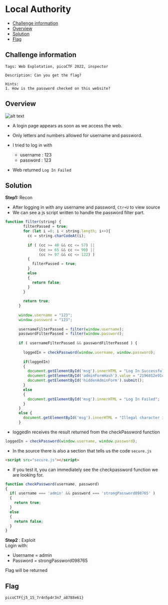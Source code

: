 # Local Authority
- [Challenge information](#challenge-information)
- [Overview](#overview)
- [Solution](#solution)
- [Flag](#flag)
## Challenge information
```text
Tags: Web Explotation, picoCTF 2022, inspector

Description: Can you get the flag?

Hints: 
1. How is the password checked on this website?
```
## Overview
![alt text](./Static/Images/Local_Authority/image.png)  
* A login page appears as soon as we access the web.  
* Only letters and numbers allowed for username and password.  
* I tried to log in with  
    * username : 123  
    * password : 123  

* Web returned `Log In Failed`
## Solution
**Step1:** Recon  
* After logging in with any username and password, `Ctr+U` to view source  
* We can see a js script written to handle the password filter part.  
```Javascript
function filter(string) {
        filterPassed = true;
        for (let i =0; i < string.length; i++){
          cc = string.charCodeAt(i);
          
          if ( (cc >= 48 && cc <= 57) ||
               (cc >= 65 && cc <= 90) ||
               (cc >= 97 && cc <= 122) )
          {
            filterPassed = true;     
          }
          else
          {
            return false;
          }
        }
        
        return true;
      }
    
      window.username = "123";
      window.password = "123";
      
      usernameFilterPassed = filter(window.username);
      passwordFilterPassed = filter(window.password);
      
      if ( usernameFilterPassed && passwordFilterPassed ) {
      
        loggedIn = checkPassword(window.username, window.password);
        
        if(loggedIn)
        {
          document.getElementById('msg').innerHTML = "Log In Successful";
          document.getElementById('adminFormHash').value = "2196812e91c29df34f5e217cfd639881";
          document.getElementById('hiddenAdminForm').submit();
        }
        else
        {
          document.getElementById('msg').innerHTML = "Log In Failed";
        }
      }
      else {
        document.getElementById('msg').innerHTML = "Illegal character in username or password."
      }
```
* loggedIn receives the result returned from the checkPassword function  
 ```Javascript
 loggedIn = checkPassword(window.username, window.password);
 ```
* In the source there is also a section that tells us the code `secure.js`
```html
<script src="secure.js"></script>
```  
* If you test it, you can immediately see the checkpassword function we are looking for.
```Javascript
function checkPassword(username, password)
{
  if( username === 'admin' && password === 'strongPassword098765' )
  {
    return true;
  }
  else
  {
    return false;
  }
}
```
**Step2** : Exploit  
Login with:  
* Username = admin  
* Password = strongPassword098765  
  
Flag will be returned
## Flag
`picoCTF{j5_15_7r4n5p4r3n7_a8788e61}`